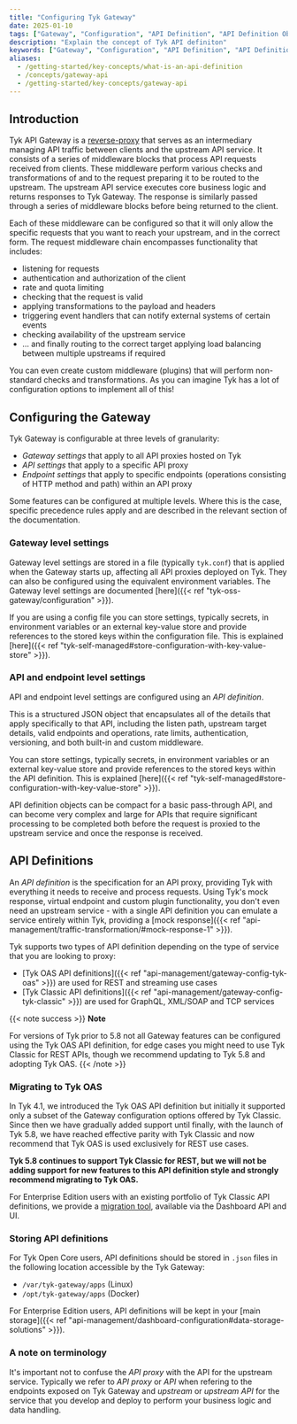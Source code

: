 ```yaml
---
title: "Configuring Tyk Gateway"
date: 2025-01-10
tags: ["Gateway", "Configuration", "API Definition", "API Definition Object", "API Definition Location"]
description: "Explain the concept of Tyk API definiton"
keywords: ["Gateway", "Configuration", "API Definition", "API Definition Object", "API Definition Location"]
aliases:
  - /getting-started/key-concepts/what-is-an-api-definition
  - /concepts/gateway-api
  - /getting-started/key-concepts/gateway-api
---
```


## Introduction

Tyk API Gateway is a [reverse-proxy](https://en.wikipedia.org/wiki/Reverse_proxy) that serves as an intermediary managing API traffic between clients and the upstream API service. It consists of a series of middleware blocks that process API requests received from clients. These middleware perform various checks and transformations of and to the request preparing it to be routed to the upstream. The upstream API service executes core business logic and returns responses to Tyk Gateway. The response is similarly passed through a series of middleware blocks before being returned to the client.

Each of these middleware can be configured so that it will only allow the specific requests that you want to reach your upstream, and in the correct form. The request middleware chain encompasses functionality that includes:

- listening for requests
- authentication and authorization of the client
- rate and quota limiting
- checking that the request is valid
- applying transformations to the payload and headers
- triggering event handlers that can notify external systems of certain events
- checking availability of the upstream service
- ... and finally routing to the correct target applying load balancing between multiple upstreams if required

You can even create custom middleware (plugins) that will perform non-standard checks and transformations. As you can imagine Tyk has a lot of configuration options to implement all of this!


## Configuring the Gateway

Tyk Gateway is configurable at three levels of granularity:

- *Gateway settings* that apply to all API proxies hosted on Tyk
- *API settings* that apply to a specific API proxy
- *Endpoint settings* that apply to specific endpoints (operations consisting of HTTP method and path) within an API proxy

Some features can be configured at multiple levels. Where this is the case, specific precedence rules apply and are described in the relevant section of the documentation.

### Gateway level settings

Gateway level settings are stored in a file (typically `tyk.conf`) that is applied when the Gateway starts up, affecting all API proxies deployed on Tyk. They can also be configured using the equivalent environment variables. The Gateway level settings are documented [here]({{< ref "tyk-oss-gateway/configuration" >}}).

If you are using a config file you can store settings, typically secrets, in environment variables or an external key-value store and provide references to the stored keys within the configuration file. This is explained [here]({{< ref "tyk-self-managed#store-configuration-with-key-value-store" >}}).

### API and endpoint level settings

API and endpoint level settings are configured using an *API definition*.

This is a structured JSON object that encapsulates all of the details that apply specifically to that API, including the listen path, upstream target details, valid endpoints and operations, rate limits, authentication, versioning, and both built-in and custom middleware.

You can store settings, typically secrets, in environment variables or an external key-value store and provide references to the stored keys within the API definition. This is explained [here]({{< ref "tyk-self-managed#store-configuration-with-key-value-store" >}}).

API definition objects can be compact for a basic pass-through API, and can become very complex and large for APIs that require significant processing to be completed both before the request is proxied to the upstream service and once the response is received.


## API Definitions

An *API definition* is the specification for an API proxy, providing Tyk with everything it needs to receive and process requests. Using Tyk's mock response, virtual endpoint and custom plugin functionality, you don't even need an upstream service - with a single API definition you can emulate a service entirely within Tyk, providing a [mock response]({{< ref "api-management/traffic-transformation/#mock-response-1" >}}).

Tyk supports two types of API definition depending on the type of service that you are looking to proxy:

- [Tyk OAS API definitions]({{< ref "api-management/gateway-config-tyk-oas" >}}) are used for REST and streaming use cases
- [Tyk Classic API definitions]({{< ref "api-management/gateway-config-tyk-classic" >}}) are used for GraphQL, XML/SOAP and TCP services

{{< note success >}}
**Note**  

For versions of Tyk prior to 5.8 not all Gateway features can be configured using the Tyk OAS API definition, for edge cases you might need to use Tyk Classic for REST APIs, though we recommend updating to Tyk 5.8 and adopting Tyk OAS.
{{< /note >}}


### Migrating to Tyk OAS

In Tyk 4.1, we introduced the Tyk OAS API definition but initially it supported only a subset of the Gateway configuration options offered by Tyk Classic. Since then we have gradually added support until finally, with the launch of Tyk 5.8, we have reached effective parity with Tyk Classic and now recommend that Tyk OAS is used exclusively for REST use cases.

**Tyk 5.8 continues to support Tyk Classic for REST, but we will not be adding support for new features to this API definition style and strongly recommend migrating to Tyk OAS.**

For Enterprise Edition users with an existing portfolio of Tyk Classic API definitions, we provide a [migration tool](TBC), available via the Dashboard API and UI.

### Storing API definitions

For Tyk Open Core users, API definitions should be stored in `.json` files in the following location accessible by the Tyk Gateway:
- `/var/tyk-gateway/apps` (Linux)
- `/opt/tyk-gateway/apps` (Docker)

For Enterprise Edition users, API definitions will be kept in your [main storage]({{< ref "api-management/dashboard-configuration#data-storage-solutions" >}}).

### A note on terminology

It's important not to confuse the *API proxy* with the API for the upstream service. Typically we refer to *API proxy* or *API* when refering to the endpoints exposed on Tyk Gateway and *upstream* or *upstream API* for the service that you develop and deploy to perform your business logic and data handling.


